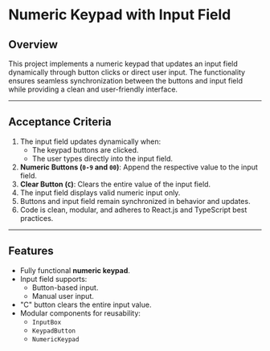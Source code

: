# Numeric Keypad with Input Field

## **Overview**
This project implements a numeric keypad that updates an input field dynamically through button clicks or direct user input. The functionality ensures seamless synchronization between the buttons and input field while providing a clean and user-friendly interface.

---

## **Acceptance Criteria**
1. The input field updates dynamically when:
   - The keypad buttons are clicked.
   - The user types directly into the input field.
2. **Numeric Buttons (`0-9` and `00`)**: Append the respective value to the input field.
3. **Clear Button (`C`)**: Clears the entire value of the input field.
4. The input field displays valid numeric input only.
5. Buttons and input field remain synchronized in behavior and updates.
6. Code is clean, modular, and adheres to React.js and TypeScript best practices.

---

## **Features**
- Fully functional **numeric keypad**.
- Input field supports:
   - Button-based input.
   - Manual user input.
- "C" button clears the entire input value.
- Modular components for reusability:
   - `InputBox`
   - `KeypadButton`
   - `NumericKeypad`
